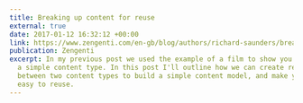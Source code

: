 ```yaml
---
title: Breaking up content for reuse
external: true
date: 2017-01-12 16:32:12 +00:00
link: https://www.zengenti.com/en-gb/blog/authors/richard-saunders/breaking-up-content-for-reuse.aspx
publication: Zengenti
excerpt: In my previous post we used the example of a film to show you how to create
  a simple content type. In this post I'll outline how we can create relationships
  between two content types to build a simple content model, and make your content
  easy to reuse.
---
```

